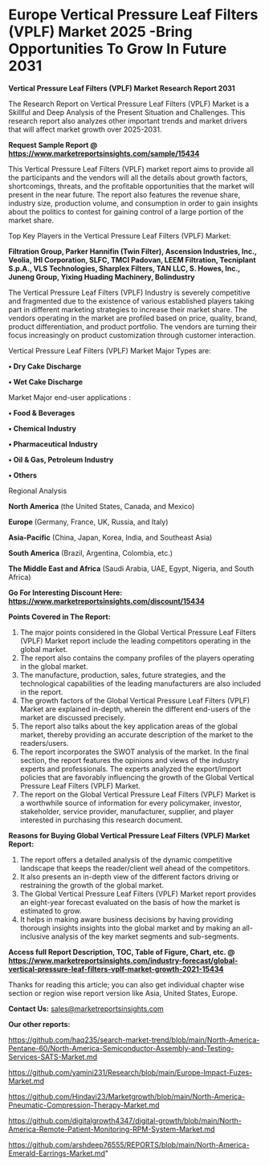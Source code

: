  # Europe Vertical Pressure Leaf Filters (VPLF) Market 2025 -Bring Opportunities To Grow In Future 2031

<strong>Vertical Pressure Leaf Filters (VPLF) Market Research Report 2031</strong>

The Research Report on Vertical Pressure Leaf Filters (VPLF) Market is a Skillful and Deep Analysis of the Present Situation and Challenges. This research report also analyzes other important trends and market drivers that will affect market growth over 2025-2031.

<strong>Request Sample Report @ <a href=https://www.marketreportsinsights.com/sample/15434>https://www.marketreportsinsights.com/sample/15434</a></strong>

This Vertical Pressure Leaf Filters (VPLF) market report aims to provide all the participants and the vendors will all the details about growth factors, shortcomings, threats, and the profitable opportunities that the market will present in the near future. The report also features the revenue share, industry size, production volume, and consumption in order to gain insights about the politics to contest for gaining control of a large portion of the market share.

Top Key Players in the Vertical Pressure Leaf Filters (VPLF) Market:

<strong>Filtration Group, Parker Hannifin (Twin Filter), Ascension Industries, Inc., Veolia, IHI Corporation, SLFC, TMCI Padovan, LEEM Filtration, Tecniplant S.p.A., VLS Technologies, Sharplex Filters, TAN LLC, S. Howes, Inc., Juneng Group, Yixing Huading Machinery, Bolindustry</strong>

The Vertical Pressure Leaf Filters (VPLF) Industry is severely competitive and fragmented due to the existence of various established players taking part in different marketing strategies to increase their market share. The vendors operating in the market are profiled based on price, quality, brand, product differentiation, and product portfolio. The vendors are turning their focus increasingly on product customization through customer interaction.

Vertical Pressure Leaf Filters (VPLF) Market Major Types are:

<strong>• Dry Cake Discharge

• Wet Cake Discharge</strong>

Market Major end-user applications :

<strong>• Food & Beverages

• Chemical Industry

• Pharmaceutical Industry

• Oil & Gas, Petroleum Industry

• Others</strong>

Regional Analysis

</u><strong><b>North America</b></strong> (the United States, Canada, and Mexico)

<strong><b>Europe </b></strong>(Germany, France, UK, Russia, and Italy)

<strong><b>Asia-Pacific</b></strong> (China, Japan, Korea, India, and Southeast Asia)

<strong><b>South America</b></strong> (Brazil, Argentina, Colombia, etc.)

<strong><b>The Middle East and Africa</b></strong> (Saudi Arabia, UAE, Egypt, Nigeria, and South Africa)

<strong>Go For Interesting Discount Here: <a href=https://www.marketreportsinsights.com/discount/15434>https://www.marketreportsinsights.com/discount/15434</a></strong>

<strong>Points Covered in The Report:</strong>
<ol>
  <li>The major points considered in the Global Vertical Pressure Leaf Filters (VPLF) Market report include the leading competitors operating in the global market.</li>
  <li>The report also contains the company profiles of the players operating in the global market.</li>
  <li>The manufacture, production, sales, future strategies, and the technological capabilities of the leading manufacturers are also included in the report.</li>
  <li>The growth factors of the Global Vertical Pressure Leaf Filters (VPLF) Market are explained in-depth, wherein the different end-users of the market are discussed precisely.</li>
  <li>The report also talks about the key application areas of the global market, thereby providing an accurate description of the market to the readers/users.</li>
  <li>The report incorporates the SWOT analysis of the market. In the final section, the report features the opinions and views of the industry experts and professionals. The experts analyzed the export/import policies that are favorably influencing the growth of the Global Vertical Pressure Leaf Filters (VPLF) Market.</li>
  <li>The report on the Global Vertical Pressure Leaf Filters (VPLF) Market is a worthwhile source of information for every policymaker, investor, stakeholder, service provider, manufacturer, supplier, and player interested in purchasing this research document.</li>
</ol>
<strong>Reasons for Buying Global Vertical Pressure Leaf Filters (VPLF) Market Report:</strong>

<ol>
  <li>The report offers a detailed analysis of the dynamic competitive landscape that keeps the reader/client well ahead of the competitors.</li>
  <li>It also presents an in-depth view of the different factors driving or restraining the growth of the global market.</li>
  <li>The Global Vertical Pressure Leaf Filters (VPLF) Market report provides an eight-year forecast evaluated on the basis of how the market is estimated to grow.</li>
  <li>It helps in making aware business decisions by having providing thorough insights insights into the global market and by making an all-inclusive analysis of the key market segments and sub-segments.</li>
</ol>
<strong>Access full Report Description, TOC, Table of Figure, Chart, etc. @ <a href=https://www.marketreportsinsights.com/industry-forecast/global-vertical-pressure-leaf-filters-vplf-market-growth-2021-15434>https://www.marketreportsinsights.com/industry-forecast/global-vertical-pressure-leaf-filters-vplf-market-growth-2021-15434</a></strong>


Thanks for reading this article; you can also get individual chapter wise section or region wise report version like Asia, United States, Europe.

<strong>Contact Us:</strong>
sales@marketreportsinsights.com

<strong>Our other reports:</strong>

<a href=https://github.com/haq235/search-market-trend/blob/main/North-America-Pentane-60/North-America-Semiconductor-Assembly-and-Testing-Services-SATS-Market.md>https://github.com/haq235/search-market-trend/blob/main/North-America-Pentane-60/North-America-Semiconductor-Assembly-and-Testing-Services-SATS-Market.md</a>

<a href=https://github.com/yamini231/Research/blob/main/Europe-Impact-Fuzes-Market.md>https://github.com/yamini231/Research/blob/main/Europe-Impact-Fuzes-Market.md</a>

<a href=https://github.com/Hindavi23/Marketgrowth/blob/main/North-America-Pneumatic-Compression-Therapy-Market.md>https://github.com/Hindavi23/Marketgrowth/blob/main/North-America-Pneumatic-Compression-Therapy-Market.md</a>

<a href=https://github.com/digitalgrowth4347/digital-growth/blob/main/North-America-Remote-Patient-Monitoring-RPM-System-Market.md>https://github.com/digitalgrowth4347/digital-growth/blob/main/North-America-Remote-Patient-Monitoring-RPM-System-Market.md</a>

<a href=https://github.com/arshdeep76555/REPORTS/blob/main/North-America-Emerald-Earrings-Market.md>https://github.com/arshdeep76555/REPORTS/blob/main/North-America-Emerald-Earrings-Market.md</a>"
